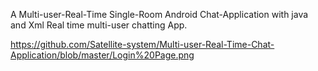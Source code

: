 A Multi-user-Real-Time Single-Room Android Chat-Application with java and Xml
Real time multi-user chatting App.


https://github.com/Satellite-system/Multi-user-Real-Time-Chat-Application/blob/master/Login%20Page.png


